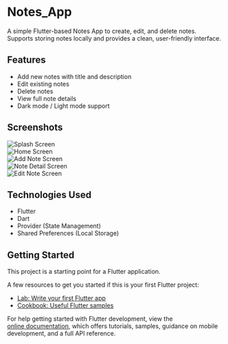 # Notes_App

A simple Flutter-based Notes App to create, edit, and delete notes.  
Supports storing notes locally and provides a clean, user-friendly interface.

## Features
- Add new notes with title and description
- Edit existing notes
- Delete notes
- View full note details
- Dark mode / Light mode support

## Screenshots
![Splash Screen](Screenshots/Spalsh_screen.jpg)  
![Home Screen](Screenshots/Home_screen.jpg)  
![Add Note Screen](Screenshots/Add_note_screen.jpg)  
![Note Detail Screen](Screenshots/Note_detail_screen.jpg)  
![Edit Note Screen](Screenshots/Edit_note_screen.jpg)

## Technologies Used
- Flutter
- Dart
- Provider (State Management)
- Shared Preferences (Local Storage)

## Getting Started

This project is a starting point for a Flutter application.

A few resources to get you started if this is your first Flutter project:

- [Lab: Write your first Flutter app](https://docs.flutter.dev/get-started/codelab)
- [Cookbook: Useful Flutter samples](https://docs.flutter.dev/cookbook)

For help getting started with Flutter development, view the  
[online documentation](https://docs.flutter.dev/), which offers tutorials, samples, guidance on mobile development, and a full API reference.
